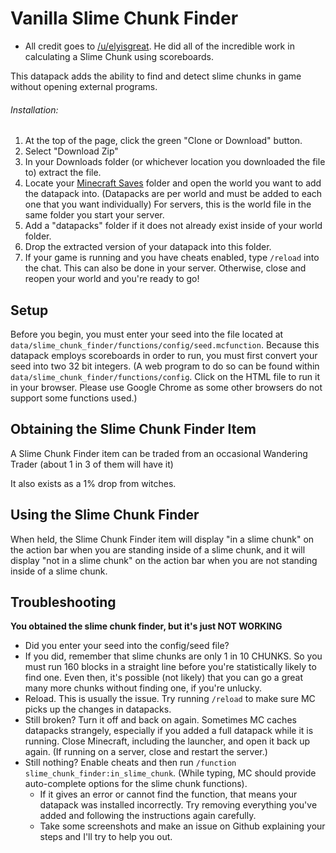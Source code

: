 # Vanilla Slime Chunk Finder

* All credit goes to [/u/elyisgreat](https://www.reddit.com/user/elyisgreat/). He did all of the incredible work in calculating a Slime Chunk using scoreboards.

This datapack adds the ability to find and detect slime chunks in game without opening external programs.

###### Installation:

1. At the top of the page, click the green "Clone or Download" button.
2. Select "Download Zip"
3. In your Downloads folder (or whichever location you downloaded the file to) extract the file.
4. Locate your [Minecraft Saves](https://minecraft.gamepedia.com/Frequently_asked_questions#Q:_How_do_I_play_an_external_map_in_Survival_Mode.3F) folder and open the world you want to add the datapack into. (Datapacks are per world and must be added to each one that you want individually) For servers, this is the world file in the same folder you start your server.
5. Add a "datapacks" folder if it does not already exist inside of your world folder.
6. Drop the extracted version of your datapack into this folder.
7. If your game is running and you have cheats enabled, type `/reload` into the chat. This can also be done in your server. Otherwise, close and reopen your world and you're ready to go!

## Setup

Before you begin, you must enter your seed into the file located at `data/slime_chunk_finder/functions/config/seed.mcfunction`. Because this datapack employs scoreboards in order to run, you must first convert your seed into two 32 bit integers. (A web program to do so can be found within `data/slime_chunk_finder/functions/config`. Click on the HTML file to run it in your browser. Please use Google Chrome as some other browsers do not support some functions used.)

## Obtaining the Slime Chunk Finder Item

A Slime Chunk Finder item can be traded from an occasional Wandering Trader (about 1 in 3 of them will have it)

It also exists as a 1% drop from witches.

## Using the Slime Chunk Finder

When held, the Slime Chunk Finder item will display "in a slime chunk" on the action bar when you are standing inside of a slime chunk, and it will display "not in a slime chunk" on the action bar when you are not standing inside of a slime chunk.

## Troubleshooting

**You obtained the slime chunk finder, but it's just NOT WORKING**

* Did you enter your seed into the config/seed file?
* If you did, remember that slime chunks are only 1 in 10 CHUNKS. So you must run 160 blocks in a straight line before you're statistically likely to find one. Even then, it's possible (not likely) that you can go a great many more chunks without finding one, if you're unlucky.
* Reload. This is usually the issue. Try running `/reload` to make sure MC picks up the changes in datapacks.
* Still broken? Turn it off and back on again. Sometimes MC caches datapacks strangely, especially if you added a full datapack while it is running. Close Minecraft, including the launcher, and open it back up again. (If running on a server, close and restart the server.)
* Still nothing? Enable cheats and then run `/function slime_chunk_finder:in_slime_chunk`. (While typing, MC should provide auto-complete options for the slime chunk functions).
	* If it gives an error or cannot find the function, that means your datapack was installed incorrectly. Try removing everything you've added and following the instructions again carefully.
	* Take some screenshots and make an issue on Github explaining your steps and I'll try to help you out.
